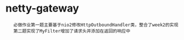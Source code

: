 # netty-gateway

```
   必做作业第一题主要基于nio2修改HttpOutboundHandler类，整合了week2的实现
   第二题实现了MyFilter增加了请求头并添加在返回的响应中

```